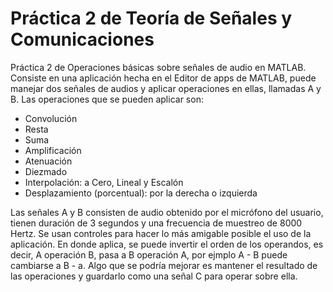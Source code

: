 # Práctica 2 de Teoría de Señales y Comunicaciones
Práctica 2 de Operaciones básicas sobre señales de audio en MATLAB. Consiste en una aplicación hecha en el Editor de apps de MATLAB, 
puede manejar dos señales de audios y aplicar operaciones en ellas, llamadas A y B. Las operaciones que se pueden aplicar son:

  - Convolución
  - Resta
  - Suma
  - Amplificación
  - Atenuación
  - Diezmado
  - Interpolación: a Cero, Lineal y Escalón
  - Desplazamiento (porcentual): por la derecha o izquierda

Las señales A y B consisten de audio obtenido por el micrófono del usuario, tienen duración de 3 segundos y una frecuencia de muestreo
de 8000 Hertz. Se usan controles para hacer lo más amigable posible el uso de la aplicación. En donde aplica, se puede invertir el orden
de los operandos, es decir, A operación B, pasa a B operación A, por ejmplo A - B puede cambiarse a B - a. Algo que se podría mejorar 
es mantener el resultado de las operaciones y guardarlo como una señal C para operar sobre ella.
